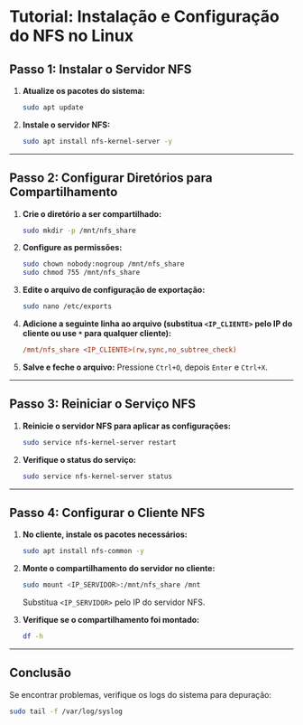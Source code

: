 # Tutorial: Instalação e Configuração do NFS no Linux


## Passo 1: Instalar o Servidor NFS
1. **Atualize os pacotes do sistema:**
   ```bash
   sudo apt update
   ```

2. **Instale o servidor NFS:**
   ```bash
   sudo apt install nfs-kernel-server -y
   ```

---

## Passo 2: Configurar Diretórios para Compartilhamento
1. **Crie o diretório a ser compartilhado:**
   ```bash
   sudo mkdir -p /mnt/nfs_share
   ```

2. **Configure as permissões:**
   ```bash
   sudo chown nobody:nogroup /mnt/nfs_share
   sudo chmod 755 /mnt/nfs_share
   ```

3. **Edite o arquivo de configuração de exportação:**
   ```bash
   sudo nano /etc/exports
   ```

4. **Adicione a seguinte linha ao arquivo (substitua `<IP_CLIENTE>` pelo IP do cliente ou use `*` para qualquer cliente):**
   ```ini
   /mnt/nfs_share <IP_CLIENTE>(rw,sync,no_subtree_check)
   ```

5. **Salve e feche o arquivo:** Pressione `Ctrl+O`, depois `Enter` e `Ctrl+X`.

---

## Passo 3: Reiniciar o Serviço NFS
1. **Reinicie o servidor NFS para aplicar as configurações:**
   ```bash
   sudo service nfs-kernel-server restart
   ```

2. **Verifique o status do serviço:**
   ```bash
   sudo service nfs-kernel-server status
   ```

---

## Passo 4: Configurar o Cliente NFS
1. **No cliente, instale os pacotes necessários:**
   ```bash
   sudo apt install nfs-common -y
   ```

2. **Monte o compartilhamento do servidor no cliente:**
   ```bash
   sudo mount <IP_SERVIDOR>:/mnt/nfs_share /mnt
   ```
   Substitua `<IP_SERVIDOR>` pelo IP do servidor NFS.

3. **Verifique se o compartilhamento foi montado:**
   ```bash
   df -h
   ```

---

## Conclusão

Se encontrar problemas, verifique os logs do sistema para depuração:
```bash
sudo tail -f /var/log/syslog
```
